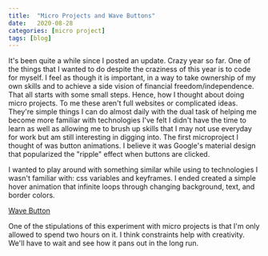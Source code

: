 ```yaml
---
title:  "Micro Projects and Wave Buttons"
date:   2020-08-28
categories: [micro project]
tags: [blog]
---
```


It's been quite a while since I posted an update. Crazy year so far. One of the
things that I wanted to do despite the craziness of this year is to code for myself.
I feel as though it is important, in a way to take ownership of my own skills
and to achieve a side vision of financial freedom/independence. That all starts with some
small steps. Hence, how I thought about doing micro projects. To me these aren't
full websites or complicated ideas. They're simple things I can do almost daily
with the dual task of helping me become more familiar with technologies I've
felt I didn't have the time to learn as well as allowing me to brush up skills
that I may not use everyday for work but am still interesting in digging into.
The first microproject I thought of was button animations. I believe it was
Google's material design that popularized the "ripple" effect when buttons are clicked.

I wanted to play around with something similar while using to technologies I wasn't familiar with:
css variables and keyframes. I ended created a simple hover animation that infinite loops through
changing background, text, and border colors.

[Wave Button](https://codepen.io/cameroncrobinson/pen/PoNjRXZ)

One of the stipulations of this experiment with micro projects is that I'm only
allowed to spend two hours on it. I think constraints help with creativity.
We'll have to wait and see how it pans out in the long run.
